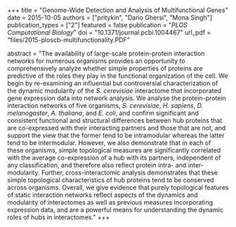 +++
title = "Genome-Wide Detection and Analysis of Multifunctional Genes"
date = 2015-10-05
authors = ["pritykin", "Dario Ghersi", "Mona Singh"]
publication_types = ["2"]
featured = false
publication = "*PLOS Computational Biology*"
doi = "10.1371/journal.pcbi.1004467"
url_pdf = "files/2015-ploscb-multifunctionality.PDF"

abstract = "The availability of large-scale protein-protein interaction networks for numerous organisms provides an opportunity to comprehensively analyze whether simple properties of proteins are predictive of the roles they play in the functional organization of the cell. We begin by re-examining an influential but controversial characterization of the dynamic modularity of the *S. cerevisiae* interactome that incorporated gene expression data into network analysis. We analyse the protein-protein interaction networks of five organisms, *S. cerevisiae*, *H. sapiens*, *D. melanogaster*, *A. thaliana*, and *E. coli*, and confirm significant and consistent functional and structural differences between hub proteins that are co-expressed with their interacting partners and those that are not, and support the view that the former tend to be intramodular whereas the latter tend to be intermodular. However, we also demonstrate that in each of these organisms, simple topological measures are significantly correlated with the average co-expression of a hub with its partners, independent of any classification, and therefore also reflect protein intra- and inter- modularity. Further, cross-interactomic analysis demonstrates that these simple topological characteristics of hub proteins tend to be conserved across organisms. Overall, we give evidence that purely topological features of static interaction networks reflect aspects of the dynamics and modularity of interactomes as well as previous measures incorporating expression data, and are a powerful means for understanding the dynamic roles of hubs in interactomes."
+++

